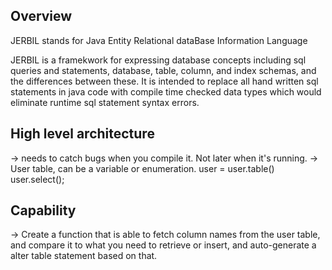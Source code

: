 ## Overview

JERBIL stands for Java Entity Relational dataBase Information Language

JERBIL is a framekwork for expressing database concepts including sql queries and statements, database, table, column, and index schemas, and the differences between these. It is intended to replace all hand written sql statements in java code with compile time checked data types which would eliminate runtime sql statement syntax errors.

## High level architecture
 -> needs to catch bugs when you compile it. Not later when it's running.
 -> User table, can be a variable or enumeration. 
 user = user.table()
 user.select();

## Capability
 -> Create a function that is able to fetch column names from the user table, and compare it to what you need to retrieve or insert, and auto-generate a alter table statement based on that.
